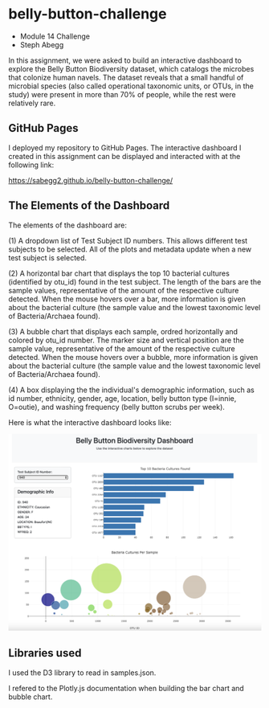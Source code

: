 # belly-button-challenge
- Module 14 Challenge
- Steph Abegg

In this assignment, we were asked to build an interactive dashboard to explore the Belly Button Biodiversity dataset, which catalogs the microbes that colonize human navels. The dataset reveals that a small handful of microbial species (also called operational taxonomic units, or OTUs, in the study) were present in more than 70% of people, while the rest were relatively rare.

## GitHub Pages

I deployed my repository to GitHub Pages. The interactive dashboard I created in this assignment can be displayed and interacted with at the following link:

https://sabegg2.github.io/belly-button-challenge/


## The Elements of the Dashboard

The elements of the dashboard are:

(1) A dropdown list of Test Subject ID numbers. This allows different test subjects to be selected. All of the plots and metadata update when a new test subject is selected.

(2) A horizontal bar chart that displays the top 10 bacterial cultures (identified by otu_id) found in the test subject. The length of the bars are the sample values, representative of the amount of the respective culture detected. When the mouse hovers over a bar, more information is given about the bacterial culture (the sample value and the lowest taxonomic level of Bacteria/Archaea found).

(3) A bubble chart that displays each sample, ordred horizontally and colored by otu_id number. The marker size and vertical position are the sample value, representative of the amount of the respective culture detected. When the mouse hovers over a bubble, more information is given about the bacterial culture (the sample value and the lowest taxonomic level of Bacteria/Archaea found).

(4) A box displaying the the individual's demographic information, such as id number, ethnicity, gender, age, location, belly button type (I=innie, O=outie), and washing frequency (belly button scrubs per week). 

Here is what the interactive dashboard looks like:

<img src="images/appimage.png" width=800>


## Libraries used

I used the D3 library to read in samples.json.

I refered to the Plotly.js documentation when building the bar chart and bubble chart.
